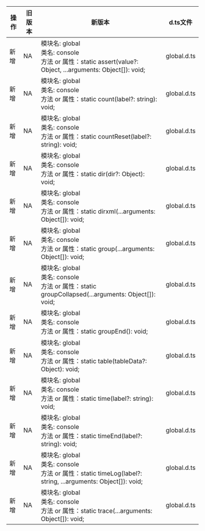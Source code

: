 | 操作 | 旧版本 | 新版本 | d.ts文件 |
| ---- | ------ | ------ | -------- |
|新增|NA|模块名: global<br>类名: console<br>方法 or 属性：static assert(value?: Object, ...arguments: Object[]): void;|global.d.ts|
|新增|NA|模块名: global<br>类名: console<br>方法 or 属性：static count(label?: string): void;|global.d.ts|
|新增|NA|模块名: global<br>类名: console<br>方法 or 属性：static countReset(label?: string): void;|global.d.ts|
|新增|NA|模块名: global<br>类名: console<br>方法 or 属性：static dir(dir?: Object): void;|global.d.ts|
|新增|NA|模块名: global<br>类名: console<br>方法 or 属性：static dirxml(...arguments: Object[]): void;|global.d.ts|
|新增|NA|模块名: global<br>类名: console<br>方法 or 属性：static group(...arguments: Object[]): void;|global.d.ts|
|新增|NA|模块名: global<br>类名: console<br>方法 or 属性：static groupCollapsed(...arguments: Object[]): void;|global.d.ts|
|新增|NA|模块名: global<br>类名: console<br>方法 or 属性：static groupEnd(): void;|global.d.ts|
|新增|NA|模块名: global<br>类名: console<br>方法 or 属性：static table(tableData?: Object): void;|global.d.ts|
|新增|NA|模块名: global<br>类名: console<br>方法 or 属性：static time(label?: string): void;|global.d.ts|
|新增|NA|模块名: global<br>类名: console<br>方法 or 属性：static timeEnd(label?: string): void;|global.d.ts|
|新增|NA|模块名: global<br>类名: console<br>方法 or 属性：static timeLog(label?: string, ...arguments: Object[]): void;|global.d.ts|
|新增|NA|模块名: global<br>类名: console<br>方法 or 属性：static trace(...arguments: Object[]): void;|global.d.ts|

